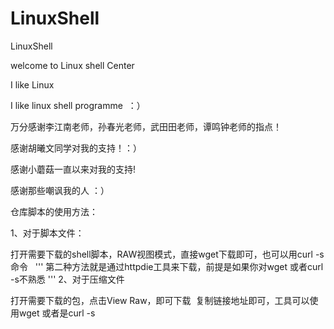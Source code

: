 # LinuxShell


LinuxShell


welcome to Linux shell Center

I like Linux

I like linux shell programme  ：）


万分感谢李江南老师，孙春光老师，武田田老师，谭鸣钟老师的指点！

感谢胡曦文同学对我的支持！：）

感谢小蘑菇一直以来对我的支持!

感谢那些嘲讽我的人 ：）


仓库脚本的使用方法：

1、对于脚本文件：

打开需要下载的shell脚本，RAW视图模式，直接wget下载即可，也可以用curl -s 命令  
'''
第二种方法就是通过httpdie工具来下载，前提是如果你对wget 或者curl -s不熟悉
'''
2、对于压缩文件

打开需要下载的包，点击View Raw，即可下载  复制链接地址即可，工具可以使用wget 或者是curl -s
